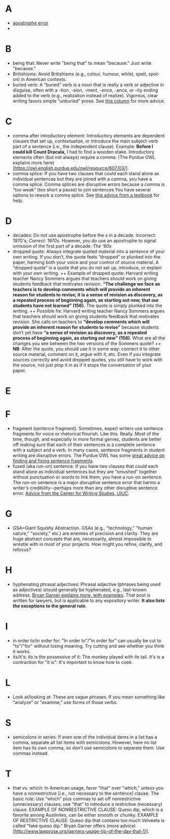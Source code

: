 # A

+ [apostrophe error](https://owl.english.purdue.edu/owl/resource/621/01/)
+ 

# B
+ being that: Never write "being that" to mean "because." Just write "because."
+ Britishisms: Avoid Britishisms (e.g., colour, humour, whilst, spelt, spot-on) in American contexts. 
+ buried verb: A “buried” verb is a noun that is really a verb or adjective in disguise, often with a –tion, -sion, -ment, -ence, -ance, or –ity ending added to the verb (e.g., realization instead of realize). Vigorous, clear writing favors simple “unburied” prose. See [this column](http://www.latimes.com/tn-gnp-0612-casagrande-story.html) for more advice.

# C

+ comma after introductory element: Introductory elements are dependent clauses that set up, contextualize, or introduce the main subject-verb part of a sentence (i.e., the independent clause). Example: **Before I could kill Count Dracula,** I had to find a wooden stake. Introductory elements often (but not always) require a comma. (The Purdue OWL explains more here)[https://owl.english.purdue.edu/owl/resource/607/03/].
+ comma splice: If you have two clauses that could each stand alone as individual sentences but they are joined with a comma, you have a comma splice. Comma splices are disruptive errors because a comma is “too weak” (too short a pause) to join sentences.You have several options to rework a comma splice. See [this advice from a textbook](http://bcs.bedfordstmartins.com/everyday_writer3e/20errors/8.html) for help. 

# D

+ decades: Do not use apostrophe before the s in a decade. Incorrect: 1970's; *Correct: 1970s.* However, you do use an apostrophe to signal omission of the first part of a decade: *The '60s*
+ dropped quote: Always integrate quoted material into a sentence of your own writing. If you don’t, the quote feels “dropped” or plunked into the paper, harming both your voice and your control of source material. A “dropped quote” is a quote that you do not set up, introduce, or explain with your own writing. 
++ Example of dropped quote: Harvard writing teacher Nancy Sommers argues that teachers should work on giving students feedback that motivates revision. **“The challenge we face as teachers is to develop comments which will provide an inherent reason for students to revise; it is a sense of revision as discovery, as a repeated process of beginning again, as starting out new, that our students have not learned” (156).** The quote is simply plunked into the writing. 
++ Possible fix: Harvard writing teacher Nancy Sommers argues that teachers should work on giving students feedback that motivates revision. She calls on teachers to **“develop comments which will provide an inherent reason for students to revise”** because students don’t yet have **“a sense of revision as discovery, as a repeated process of beginning again, as starting out new” (156)**. What are all the changes you see between the two versions of the Sommers quote? 
++ **NB**: After the quote, you should use it in some way: connect it to other source material, comment on it, argue with it, etc. Even if you integrate sources correctly and avoid dropped quotes, you still have to work with the source, not just plop it in as if it stops the conversation of your paper. 


# E
# F

+ fragment (sentence fragment). Sometimes, expert writers use sentence fragments for voice or rhetorical flourish. Like this. Really. 
Most of the time, though, and especially in more formal genres, students are better off making sure that each of their sentences is a complete sentence with a subject and a verb. In many cases, sentence fragments in student writing are disruptive errors. The Purdue OWL has some [great advice on finding and fixing sentence fragments](https://owl.english.purdue.edu/owl/resource/620/01/). 
+ fused (aka run-on) sentence: If you have two clauses that could each stand alone as individual sentences but they are “smushed” together without punctuation or words to link them, you have a run-on sentence. The run-on sentence is a major disruptive sentence error that harms a writer's credibility--perhaps more than any other disruptive sentence error. [Advice from the Center for Writing Studies, UIUC](http://www.cws.illinois.edu/workshop/writers/fusedsentences/).


# G

+ GSA=Giant Squishy Abstraction. GSAs (e.g.,  "technology," "human nature," "society," etc.) are enemies of precision and clarity. They are huge abstract concepts that are, necessarily, almost impossible to wrestle with in most of your projects. How might you refine, clarify, and refocus?

# H

+ hyphenating phrasal adjectives: Phrasal adjective (phrases being used as adjectives) should generally be hyphenated, e.g., last-known address. [Bryan Garner explains more, with examples](http://www.lawprose.org/lawprose-lesson-151-the-art-of-hyphenating-phrasal-adjectives). That post is written for lawyers, but is applicable to any expository writer. **It also lists the exceptions to the general rule.**

# I

+ in order to/in order for: "In order to"/"in order for" can usually be cut to "to"/"for" without losing meaning. Try cutting and see whether you think it works.
+ its/it's: *Its* is the possessive of it: The monkey played with its tail. *It's* is a contraction for "it is": It's important to know how to cook.

# L 
+ Look at/looking at: These are vague phrases. If you mean something like "analyze" or "examine," use forms of those verbs.

# S

+ semicolons in series: If even one of the individual items in a list has a comma, separate all list items with semicolons. However, here no list item has its own comma, so don't use semicolons to separate them. Use commas instead. 

# T

+ that vs. which: In American usage, favor "that" over  "which," unless you have a nonrestrictive [i.e., not necessary to the sentence] clause. The basic rule: Use “which” plus commas to  set off nonrestrictive (unnecessary) clauses; use “that” to introduce a restrictive (necessary) clause. EXAMPLE OF NONRESTRICTIVE CLAUSE: Queso dip, which is a favorite among Austinites, can be either smooth or chunky. EXAMPLE OF RESTRICTIVE CLAUSE: Queso dip that contains too much Velveeta is called "fake queso dip." Bryan Garner offers (more advice)[http://www.lawprose.org/garners-usage-tip-of-the-day-that-1/].



